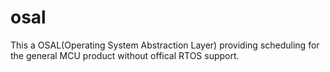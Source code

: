 # osal
This a OSAL(Operating System Abstraction Layer) providing scheduling for the general MCU product without offical RTOS support. 
